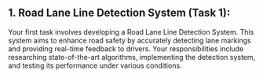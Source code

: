 ## **1. Road Lane Line Detection System (Task 1):**
Your first task involves developing a Road Lane Line Detection System. This system aims to enhance road safety by accurately
detecting lane markings and providing real-time feedback to drivers. Your responsibilities include researching state-of-the-art
algorithms, implementing the detection system, and testing its performance under various conditions.
